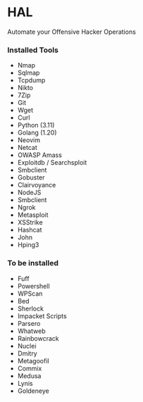# HAL
Automate your Offensive Hacker Operations

### Installed Tools
- Nmap
- Sqlmap
- Tcpdump
- Nikto
- 7Zip
- Git
- Wget
- Curl
- Python (3.11)
- Golang (1.20)
- Neovim
- Netcat
- OWASP Amass
- Exploitdb / Searchsploit
- Smbclient
- Gobuster
- Clairvoyance
- NodeJS
- Smbclient
- Ngrok
- Metasploit
- XSStrike
- Hashcat
- John
- Hping3

### To be installed
- Fuff
- Powershell
- WPScan
- Bed
- Sherlock
- Impacket Scripts
- Parsero
- Whatweb
- Rainbowcrack
- Nuclei
- Dmitry
- Metagoofil
- Commix
- Medusa
- Lynis
- Goldeneye